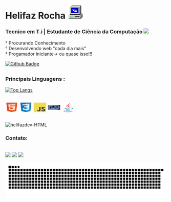 # Helifaz Rocha <img src=https://github.com/TheDudeThatCode/TheDudeThatCode/blob/master/Assets/PC.gif width="50">
### Tecnico em T.i | Estudante de Ciência da Computação <img src=https://github.com/TheDudeThatCode/TheDudeThatCode/blob/master/Assets/happy.gif width="20">
° Procurando Conhecimento <br>
° Desenvolvendo web "cada dia mais" <br>
° Progamador iniciante-> ou quase isso!!!  <br>

[![Github Badge](https://img.shields.io/badge/-Github-000?style=flat-square&logo=Github&logoColor=white&link=https://github.com/helifazdev)](https://github.com/helifazdev)
##
### Principais Linguagens :
[![Top Langs](https://github-readme-stats.vercel.app/api/top-langs/?username=helifazdev&layout=compact)](https://github.com/helifazdev/github-readme-stats)

<div style="display: inline_block"><br>
  <img align="center" alt="helifazdev-HTML" height="30" width="40" src="https://raw.githubusercontent.com/devicons/devicon/master/icons/html5/html5-original.svg">
  <img align="center" alt="helifazdev-CSS" height="30" width="40" src="https://raw.githubusercontent.com/devicons/devicon/master/icons/css3/css3-original.svg">
  <img align="center" alt="helifazdev-JS" height="30" width="40" src="https://raw.githubusercontent.com/devicons/devicon/master/icons/javascript/javascript-original.svg">
  <img align="center" alt="helifazdev-PHP" height="30" width="40" src="https://raw.githubusercontent.com/devicons/devicon/1119b9f84c0290e0f0b38982099a2bd027a48bf1/icons/php/php-original.svg">
  <img align="center" alt="helifazdev-HTML" height="30" width="40" src="https://raw.githubusercontent.com/devicons/devicon/master/icons/java/java-original.svg">
 </div>
 
 
 ##
 
 
  <div>
  <img align="center" alt="helifazdev-HTML" height="100" width="100" src="https://c.tenor.com/DHGvsLhTOowAAAAM/meme-pikachu.gif">
</div>
 
 ### Contato: 
 <div style="display: inline_block"><br>
 <a href="https://www.instagram.com/helifaz/" target="_blank"><img src="https://img.shields.io/badge/-Instagram-%23E4405F?style=for-the-badge&logo=instagram&logoColor=white" target="_blank"></a>
   <a href = "mailto:helifazsilva@gmail.com"><img src="https://img.shields.io/badge/Gmail-D14836?style=for-the-badge&logo=gmail&logoColor=white" target="_blank"></a>
  <a href="https://www.linkedin.com/in/helifaz-da-silva-a57375152/" target="_blank"><img src="https://img.shields.io/badge/-LinkedIn-%230077B5?style=for-the-badge&logo=linkedin&logoColor=white" target="_blank"></a> 
</div>

 ![Snake animation](https://github.com/helifazdev/helifazdev/blob/main/.github/workflows/github-user-contribution.svg)
